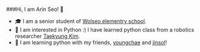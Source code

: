 ###Hi, I am Arin Seo! 👋

- 🎓 I am a senior student of [Wolseo elementry school](http://www.dgwolseo.es.kr/).
- 🤔 I am interested in Python :) I have learned python class from a robotics researcher [Taekyung Kim](https://github.com/ktk1501).
- 👯 I am learning  python with my friends, [youngchae](https://github.com/estelle0923) and  [jinsol](https://github.com/luna0902)! 
